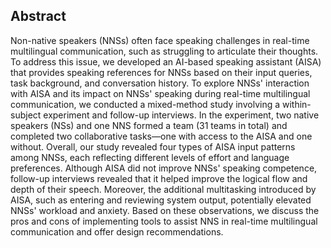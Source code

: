 ## Abstract
Non-native speakers (NNSs) often face speaking challenges in real-time multilingual communication, such as struggling 
to articulate their thoughts. To address this issue, we developed an AI-based speaking assistant (AISA) that provides 
speaking references for NNSs based on their input queries, task background, and conversation history. To explore NNSs' 
interaction with AISA and its impact on NNSs' speaking during real-time multilingual communication, we conducted a 
mixed-method study involving a within-subject experiment and follow-up interviews. In the experiment, 
two native speakers (NSs) and one NNS formed a team (31 teams in total) and completed two collaborative tasks—one with 
access to the AISA and one without. Overall, our study revealed four types of AISA input patterns among NNSs, each 
reflecting different levels of effort and language preferences. Although AISA did not improve NNSs' speaking competence, 
follow-up interviews revealed that it helped improve the logical flow and depth of their speech. Moreover, the additional 
multitasking introduced by AISA, such as entering and reviewing system output, potentially elevated NNSs' workload and anxiety. 
Based on these observations, we discuss the pros and cons of implementing tools to assist NNS in real-time multilingual 
communication and offer design recommendations.
